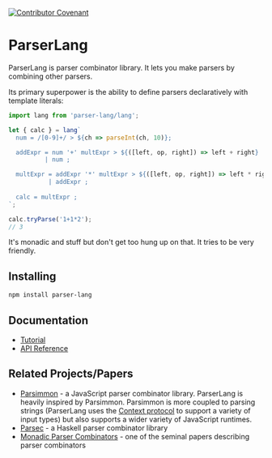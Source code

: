 [![Contributor Covenant](https://img.shields.io/badge/Contributor%20Covenant-v1.4%20adopted-ff69b4.svg)](code-of-conduct.md)

# ParserLang

ParserLang is parser combinator library. It lets you make parsers by combining other parsers.

Its primary superpower is the ability to define parsers declaratively with template literals:

```js
import lang from 'parser-lang/lang';

let { calc } = lang`
  num = /[0-9]+/ > ${ch => parseInt(ch, 10)};

  addExpr = num '+' multExpr > ${([left, op, right]) => left + right}
          | num ;

  multExpr = addExpr '*' multExpr > ${([left, op, right]) => left * right}
           | addExpr ;
  
  calc = multExpr ;
`;

calc.tryParse('1+1*2');
// 3
```

It's monadic and stuff but don't get too hung up on that. It tries to be very friendly.

## Installing

```sh
npm install parser-lang
```

## Documentation

- [Tutorial](./docs/tutorial.md)
- [API Reference](./docs/api-reference.md)

## Related Projects/Papers

- [Parsimmon](https://github.com/jneen/parsimmon) - a JavaScript parser combinator library. ParserLang is heavily inspired by Parsimmon. Parsimmon is more coupled to parsing strings (ParserLang uses the [Context protocol](./docs/api-reference.md#context) to support a variety of input types) but also supports a wider variety of JavaScript runtimes.
- [Parsec](http://hackage.haskell.org/package/parsec) - a Haskell parser combinator library
- [Monadic Parser Combinators](http://www.cs.nott.ac.uk/~pszgmh/monparsing.pdf) - one of the seminal papers describing parser combinators
